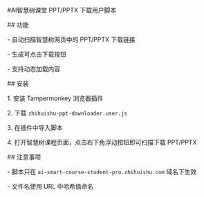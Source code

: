 \#AI智慧树课堂 PPT/PPTX 下载用户脚本



\## 功能

\- 自动扫描智慧树网页中的 PPT/PPTX 下载链接

\- 生成可点击下载按钮

\- 支持动态加载内容



\## 安装

1\. 安装 Tampermonkey 浏览器插件

2\. 下载 `zhihuishu-ppt-downloader.user.js`

3\. 在插件中导入脚本

4\. 打开智慧树课程页面，点击右下角浮动按钮即可扫描下载 PPT/PPTX



\## 注意事项

\- 脚本只在 `ai-smart-course-student-pro.zhihuishu.com` 域名下生效

\- 文件名使用 URL 中哈希值命名



